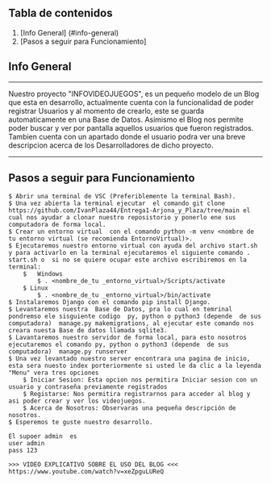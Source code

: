 ## Tabla de contenidos
1. [Info General] (#info-general)
2. [Pasos a seguir para Funcionamiento]
## Info General
***
Nuestro proyecto "INFOVIDEOJUEGOS", es un pequeño modelo de un Blog que esta en desarrollo, actualmente cuenta con la funcionalidad de poder registrar Usuarios y al momento de crearlo, este se guarda automaticamente en una Base de Datos. Asimismo el Blog nos permite poder buscar y ver por pantalla aquellos usuarios que fueron registrados. Tambien cuenta con un apartado donde el usuario podra ver una breve descripcion acerca de los Desarrolladores de dicho proyecto.
***
## Pasos a seguir para Funcionamiento
```
$ Abrir una terminal de VSC (Preferiblemente la terminal Bash).
$ Una vez abierta la terminal ejecutar  el comando git clone https://github.com/IvanPlaza44/Entrega1-Arjona_y_Plaza/tree/main el cual nos ayudar a clonar nuestro reposistorio y ponerlo ene sus computadora de forma local.
$ Crear un entorno virtual  con el comando python -m venv <nombre de tu entorno virtual (se recomienda EntornoVirtual)>.
$ Ejecutaremos nuestro entorno virtual con ayuda del archivo start.sh  y para activarlo en la terminal ejecutaremos el siguiente comando . start.sh o  si no se quiere ocupar este archivo escribiremos en la terminal:
    $   Windows
        $ . <nombre_de_tu _entorno_virtual>/Scripts/activate
    $ Linux
        $ . <nombre_de_tu _entorno_virtual>/bin/activate
$ Instalaremos Django con el comando pip install Django.
$ Levantaremos nuestra  Base de Datos, pra lo cual en temrinal pondremso ele sisguiente codigo  py, python o python3 (depende  de sus computadora)  manage.py makemigrations, al ejecutar este comando nos creara nuesta Base de datos llamada sqlite3.
$ Lavantaremos nuestro servidor de forma local, para esto nosotros ejecutaremos el comando py, python o python3 (depende  de sus computadora)  manage.py runserver
$ Una vez levantado nuestro server encontrara una pagina de inicio, esta sera nuesto index porteriormente si usted le da clic a la leyenda "Menu" vera tres opciones
    $ Iniciar Sesion: Esta opcion nos permitira Iniciar sesion con un usuario y contraseña previamente registrados
    $ Registarse: Nos permitira registrarnos para acceder al blog y asi poder crear y ver los videojuegos.
    $ Acerca de Nosotros: Observaras una pequeña descripción de nosotros.
$ Esperemos te guste nuestro desarrollo.

El supoer admin  es 
user admin
pass 123

>>> VIDEO EXPLICATIVO SOBRE EL USO DEL BLOG <<<     https://www.youtube.com/watch?v=xeZpguLUReQ